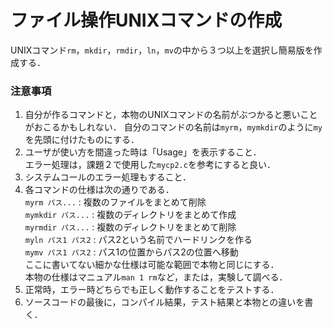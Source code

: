 # ファイル操作UNIXコマンドの作成

UNIXコマンド```rm```，```mkdir```，```rmdir```，```ln```，```mv```の中から３つ以上を選択し簡易版を作成する．<br>
### 注意事項
1. 自分が作るコマンドと，本物のUNIXコマンドの名前がぶつかると悪いことがおこるかもしれない．
自分のコマンドの名前は```myrm```，```mymkdir```のように```my```を先頭に付けたものにする．
2. ユーザが使い方を間違った時は「Usage」を表示すること．<br>
エラー処理は，課題２で使用した```mycp2.c```を参考にすると良い．
3. システムコールのエラー処理もすること．
4. 各コマンドの仕様は次の通りである．<br>
```myrm パス...```  : 複数のファイルをまとめて削除<br>
```mymkdir パス...``` : 複数のディレクトリをまとめて作成<br>
```myrmdir パス...``` : 複数のディレクトリをまとめて削除<br>
```myln パス1 パス2``` : パス2という名前でハードリンクを作る<br>
```mymv パス1 パス2``` : パス1の位置からパス2の位置へ移動<br>
ここに書いてない細かな仕様は可能な範囲で本物と同じにする．<br>
本物の仕様はマニュアル```man 1 rm```など，または，実験して調べる．
5. 正常時，エラー時どちらでも正しく動作することをテストする．
6. ソースコードの最後に，コンパイル結果，テスト結果と本物との違いを書く．
